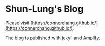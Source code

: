# Shun-Lung's Blog

Please visit [https://connerchang.github.io/](https://connerchang.github.io/).

The blog is published with [jekyll](http://jekyllrb.com/) and [Amplify](https://github.com/ageitgey/amplify).
